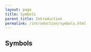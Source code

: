 ```yaml
---
layout: page
title: Symbols
parent_title: Introduction
permalink: /introduction/symbols.html
---
```


<div class="bpmbook">
<h2>Symbols</h2>

</div>
